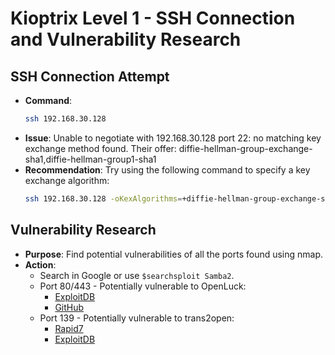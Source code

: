 
# Kioptrix Level 1 - SSH Connection and Vulnerability Research

## SSH Connection Attempt

- **Command**: 
  ```bash
  ssh 192.168.30.128
  ```
- **Issue**: Unable to negotiate with 192.168.30.128 port 22: no matching key exchange method found. Their offer: diffie-hellman-group-exchange-sha1,diffie-hellman-group1-sha1
- **Recommendation**: Try using the following command to specify a key exchange algorithm:
  ```bash
  ssh 192.168.30.128 -oKexAlgorithms=+diffie-hellman-group-exchange-sha1
  ```

## Vulnerability Research

- **Purpose**: Find potential vulnerabilities of all the ports found using nmap.
- **Action**:
  - Search in Google or use `$searchsploit Samba2`.
  - Port 80/443 - Potentially vulnerable to OpenLuck:
    - [ExploitDB](https://www.exploit-db.com/exploits/764)
    - [GitHub](https://github.com/heltonWernik/OpenLuck)
  - Port 139 - Potentially vulnerable to trans2open:
    - [Rapid7](https://www.rapid7.com/db/modules/exploit/linux/samba/trans2open/)
    - [ExploitDB](https://www.exploit-db.com/exploits/10)
```
